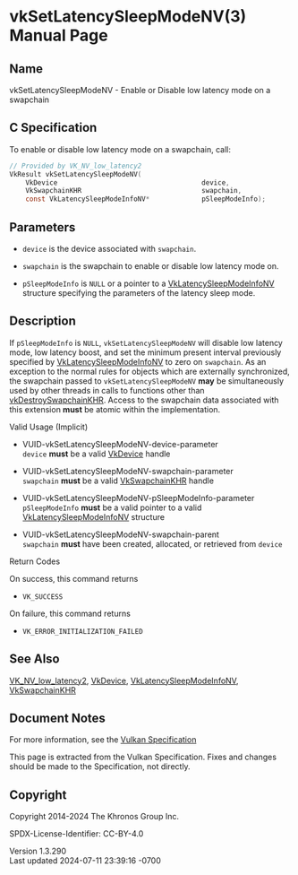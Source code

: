 # vkSetLatencySleepModeNV(3) Manual Page

## Name

vkSetLatencySleepModeNV - Enable or Disable low latency mode on a
swapchain



## <a href="#_c_specification" class="anchor"></a>C Specification

To enable or disable low latency mode on a swapchain, call:

``` c
// Provided by VK_NV_low_latency2
VkResult vkSetLatencySleepModeNV(
    VkDevice                                    device,
    VkSwapchainKHR                              swapchain,
    const VkLatencySleepModeInfoNV*             pSleepModeInfo);
```

## <a href="#_parameters" class="anchor"></a>Parameters

- `device` is the device associated with `swapchain`.

- `swapchain` is the swapchain to enable or disable low latency mode on.

- `pSleepModeInfo` is `NULL` or a pointer to a
  [VkLatencySleepModeInfoNV](https://registry.khronos.org/vulkan/specs/1.3-extensions/man/html/VkLatencySleepModeInfoNV.html) structure
  specifying the parameters of the latency sleep mode.

## <a href="#_description" class="anchor"></a>Description

If `pSleepModeInfo` is `NULL`, `vkSetLatencySleepModeNV` will disable
low latency mode, low latency boost, and set the minimum present
interval previously specified by
[VkLatencySleepModeInfoNV](https://registry.khronos.org/vulkan/specs/1.3-extensions/man/html/VkLatencySleepModeInfoNV.html) to zero on
`swapchain`. As an exception to the normal rules for objects which are
externally synchronized, the swapchain passed to
`vkSetLatencySleepModeNV` **may** be simultaneously used by other
threads in calls to functions other than
[vkDestroySwapchainKHR](https://registry.khronos.org/vulkan/specs/1.3-extensions/man/html/vkDestroySwapchainKHR.html). Access to the
swapchain data associated with this extension **must** be atomic within
the implementation.

Valid Usage (Implicit)

- <a href="#VUID-vkSetLatencySleepModeNV-device-parameter"
  id="VUID-vkSetLatencySleepModeNV-device-parameter"></a>
  VUID-vkSetLatencySleepModeNV-device-parameter  
  `device` **must** be a valid [VkDevice](https://registry.khronos.org/vulkan/specs/1.3-extensions/man/html/VkDevice.html) handle

- <a href="#VUID-vkSetLatencySleepModeNV-swapchain-parameter"
  id="VUID-vkSetLatencySleepModeNV-swapchain-parameter"></a>
  VUID-vkSetLatencySleepModeNV-swapchain-parameter  
  `swapchain` **must** be a valid [VkSwapchainKHR](https://registry.khronos.org/vulkan/specs/1.3-extensions/man/html/VkSwapchainKHR.html)
  handle

- <a href="#VUID-vkSetLatencySleepModeNV-pSleepModeInfo-parameter"
  id="VUID-vkSetLatencySleepModeNV-pSleepModeInfo-parameter"></a>
  VUID-vkSetLatencySleepModeNV-pSleepModeInfo-parameter  
  `pSleepModeInfo` **must** be a valid pointer to a valid
  [VkLatencySleepModeInfoNV](https://registry.khronos.org/vulkan/specs/1.3-extensions/man/html/VkLatencySleepModeInfoNV.html) structure

- <a href="#VUID-vkSetLatencySleepModeNV-swapchain-parent"
  id="VUID-vkSetLatencySleepModeNV-swapchain-parent"></a>
  VUID-vkSetLatencySleepModeNV-swapchain-parent  
  `swapchain` **must** have been created, allocated, or retrieved from
  `device`

Return Codes

On success, this command returns  
- `VK_SUCCESS`

On failure, this command returns  
- `VK_ERROR_INITIALIZATION_FAILED`

## <a href="#_see_also" class="anchor"></a>See Also

[VK_NV_low_latency2](https://registry.khronos.org/vulkan/specs/1.3-extensions/man/html/VK_NV_low_latency2.html),
[VkDevice](https://registry.khronos.org/vulkan/specs/1.3-extensions/man/html/VkDevice.html),
[VkLatencySleepModeInfoNV](https://registry.khronos.org/vulkan/specs/1.3-extensions/man/html/VkLatencySleepModeInfoNV.html),
[VkSwapchainKHR](https://registry.khronos.org/vulkan/specs/1.3-extensions/man/html/VkSwapchainKHR.html)

## <a href="#_document_notes" class="anchor"></a>Document Notes

For more information, see the <a
href="https://registry.khronos.org/vulkan/specs/1.3-extensions/html/vkspec.html#vkSetLatencySleepModeNV"
target="_blank" rel="noopener">Vulkan Specification</a>

This page is extracted from the Vulkan Specification. Fixes and changes
should be made to the Specification, not directly.

## <a href="#_copyright" class="anchor"></a>Copyright

Copyright 2014-2024 The Khronos Group Inc.

SPDX-License-Identifier: CC-BY-4.0

Version 1.3.290  
Last updated 2024-07-11 23:39:16 -0700
